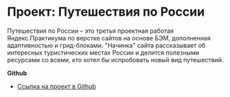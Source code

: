 # Проект: Путешествия по России

Путешествия по России – это третья проектная работая Яндекс.Практикума по верстке сайтов на основе БЭМ, дополненная адаптивностью и грид-блоками. "Начинка" сайта рассказывает об интересных туристических местах России и делится полезными ресурсами со всеми, кто хотел бы испробовать новый вид путешествий.

**Github**

* [Ссылка на проект в Github](https://swearwolfie.github.io/russian-travel/)
